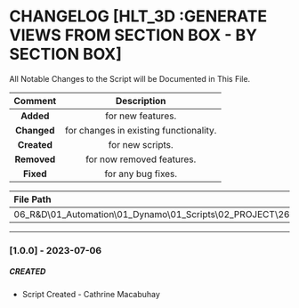 # CHANGELOG [HLT_3D :GENERATE VIEWS FROM SECTION BOX - BY SECTION BOX]
All Notable Changes to the Script will be Documented in This File.

| Comment | Description |
| :--: | :--: |
| **Added**  | for new features. |
|**Changed** |for changes in existing functionality. |
|**Created** | for new scripts. |
|**Removed** |for now removed features. |
|**Fixed** |for any bug fixes. |

| File Path | 
| :-- |
| 06_R&D\01_Automation\01_Dynamo\01_Scripts\02_PROJECT\266_HILTI\3D |
------------------------------------------------------------------

### [1.0.0] - 2023-07-06
##### CREATED
- Script Created - Cathrine Macabuhay